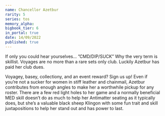 ```yaml
---
name: Chancellor Azetbur
rarity: 5
series: tos
memory_alpha:
bigbook_tier: 6
in_portal: true
date: 14/09/2022
published: true
---
```


If only you could hear yourselves… ”CMD/DIP/SUCK” Why the very term is skillist. Voyages are no more than a rare sets only club. Luckily Azetbur has paid her club dues.

Voyagey, basey, collectiony, and an event reward? Sign us up! Even if you’re not a sucker for women in stiff leather and chainmail, Azetbur contributes from enough angles to make her a worthwhile pickup for any roster. There are a few red light holes to her game and a normally beneficial MED skill doesn’t do as much to help her Antimatter seating as it typically does, but she’s a valuable black sheep Klingon with some fun trait and skill juxtapositions to help her stand out and has power to last.
